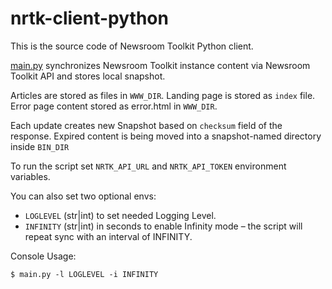 # nrtk-client-python

This is the source code of Newsroom Toolkit Python client.

[main.py](main.py) synchronizes Newsroom Toolkit instance content via Newsroom Toolkit API and stores local snapshot.

Articles are stored as files in `WWW_DIR`. Landing page is stored as `index` file.
Error page content stored as error.html in `WWW_DIR`.

Each update creates new Snapshot based on `checksum` field of the response.
Expired content is being moved into a snapshot-named directory inside `BIN_DIR`

To run the script set `NRTK_API_URL` and `NRTK_API_TOKEN` environment variables.

You can also set two optional envs:
- `LOGLEVEL` (str|int) to set needed Logging Level.
- `INFINITY` (str|int) in seconds to enable Infinity mode – the script will repeat sync with an interval of INFINITY.

Console Usage: 
```
$ main.py -l LOGLEVEL -i INFINITY
```
